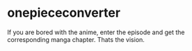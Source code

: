 # onepiececonverter
If you are bored with the anime, enter the episode and get the corresponding manga chapter. Thats the vision.
